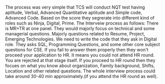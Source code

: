 The process was very simple that TCS will conduct NQT test having aptitude, Verbal, Advanced Quantitative aptitude and Simple code, Advanced Code.
Based on the score they segrerate into different kind of roles such as Ninja, Digital, Prime.
The Interveiw process as follows:
  There is MR+TR at one panel. They would majorly focus on technical and some managerial questions. Majorly questions related to Resume, Project, Emerging Technologies. We need to write the code that they ask in Digital role. They asks SQL, Programming Questions, and some other core subject questions for CSE.
  If you fail to answer them properly then they won't proceed your application to HR. It means you could not attend HR round. You are rejected at that stage itself. 
  If you proceed to HR round then they focues on what you know about organization, Family background, Shifts, Location and other related questions.
The whole interview process could take around 30-40 min approximately.(if you attend the HR round as well).
